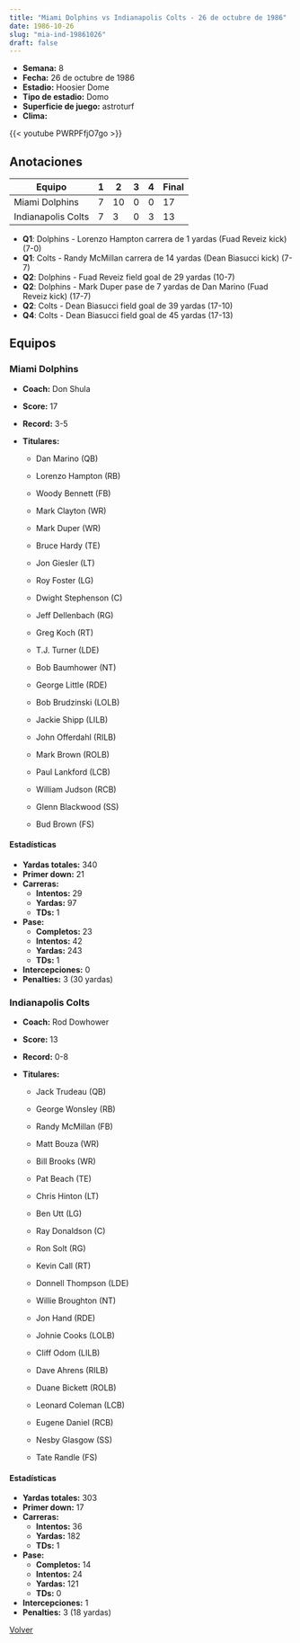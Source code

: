 ```yaml
---
title: "Miami Dolphins vs Indianapolis Colts - 26 de octubre de 1986"
date: 1986-10-26
slug: "mia-ind-19861026"
draft: false
---
```


- **Semana:** 8
- **Fecha:** 26 de octubre de 1986
- **Estadio:** Hoosier Dome
- **Tipo de estadio:** Domo
- **Superficie de juego:** astroturf
- **Clima:** 


{{< youtube PWRPFfjO7go >}}


## Anotaciones
| Equipo | 1 | 2 | 3 | 4 | Final |
|--------|---|---|---|---|-------|
| Miami Dolphins  | 7 | 10 | 0 | 0  | 17 |
| Indianapolis Colts  | 7 | 3 | 0 | 3  | 13 |
- **Q1**: Dolphins - Lorenzo Hampton carrera de 1 yardas (Fuad Reveiz kick) (7-0)
- **Q1**: Colts - Randy McMillan carrera de 14 yardas (Dean Biasucci kick) (7-7)
- **Q2**: Dolphins - Fuad Reveiz field goal de 29 yardas (10-7)
- **Q2**: Dolphins - Mark Duper pase de 7 yardas de Dan Marino (Fuad Reveiz kick) (17-7)
- **Q2**: Colts - Dean Biasucci field goal de 39 yardas (17-10)
- **Q4**: Colts - Dean Biasucci field goal de 45 yardas (17-13)


## Equipos


### Miami Dolphins
* **Coach:** Don Shula
* **Score:** 17
* **Record:** 3-5
* **Titulares:** 

  * Dan Marino (QB) 

  * Lorenzo Hampton (RB) 

  * Woody Bennett (FB) 

  * Mark Clayton (WR) 

  * Mark Duper (WR) 

  * Bruce Hardy (TE) 

  * Jon Giesler (LT) 

  * Roy Foster (LG) 

  * Dwight Stephenson (C) 

  * Jeff Dellenbach (RG) 

  * Greg Koch (RT) 

  * T.J. Turner (LDE) 

  * Bob Baumhower (NT) 

  * George Little (RDE) 

  * Bob Brudzinski (LOLB) 

  * Jackie Shipp (LILB) 

  * John Offerdahl (RILB) 

  * Mark Brown (ROLB) 

  * Paul Lankford (LCB) 

  * William Judson (RCB) 

  * Glenn Blackwood (SS) 

  * Bud Brown (FS) 

#### Estadísticas
* **Yardas totales:** 340
* **Primer down:** 21
* **Carreras:**
  * **Intentos:** 29
  * **Yardas:** 97
  * **TDs:** 1
* **Pase:**
  * **Completos:** 23
  * **Intentos:** 42
  * **Yardas:** 243
  * **TDs:** 1
* **Intercepciones:** 0
* **Penalties:** 3 (30 yardas)

### Indianapolis Colts
* **Coach:** Rod Dowhower
* **Score:** 13
* **Record:** 0-8
* **Titulares:** 

  * Jack Trudeau (QB) 

  * George Wonsley (RB) 

  * Randy McMillan (FB) 

  * Matt Bouza (WR) 

  * Bill Brooks (WR) 

  * Pat Beach (TE) 

  * Chris Hinton (LT) 

  * Ben Utt (LG) 

  * Ray Donaldson (C) 

  * Ron Solt (RG) 

  * Kevin Call (RT) 

  * Donnell Thompson (LDE) 

  * Willie Broughton (NT) 

  * Jon Hand (RDE) 

  * Johnie Cooks (LOLB) 

  * Cliff Odom (LILB) 

  * Dave Ahrens (RILB) 

  * Duane Bickett (ROLB) 

  * Leonard Coleman (LCB) 

  * Eugene Daniel (RCB) 

  * Nesby Glasgow (SS) 

  * Tate Randle (FS) 

#### Estadísticas
* **Yardas totales:** 303
* **Primer down:** 17
* **Carreras:**
  * **Intentos:** 36
  * **Yardas:** 182
  * **TDs:** 1
* **Pase:**
  * **Completos:** 14
  * **Intentos:** 24
  * **Yardas:** 121
  * **TDs:** 0
* **Intercepciones:** 1
* **Penalties:** 3 (18 yardas)


[Volver](/historia/1986)
